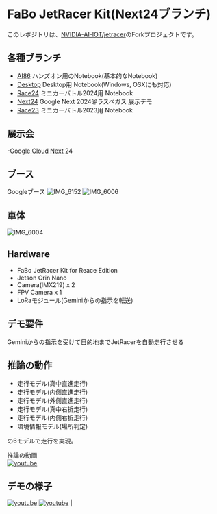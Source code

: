# FaBo JetRacer Kit(Next24ブランチ)

このレポジトリは、[NVIDIA-AI-IOT/jetracer](http://github.com/NVIDIA-AI-IOT/jetracer)のForkプロジェクトです。

## 各種ブランチ

- [AI86](https://github.com/FaBoPlatform/jetracer/tree/AI86) ハンズオン用のNotebook(基本的なNotebook)
- [Desktop](https://github.com/FaBoPlatform/jetracer/tree/Desktop) Desktop用 Notebook(Windows, OSXにも対応)
- [Race24](https://github.com/FaBoPlatform/jetracer/tree/Race24) ミニカーバトル2024用 Notebook
- [Next24](https://github.com/FaBoPlatform/jetracer/tree/Next24) Google Next 2024@ラスベガス 展示デモ
- [Race23](https://github.com/FaBoPlatform/jetracer/tree/Race23) ミニカーバトル2023用 Notebook
  
## 展示会

-[Google Cloud Next 24](https://cloud.withgoogle.com/next)

## ブース

Googleブース
![IMG_6152](https://github.com/user-attachments/assets/40cd100f-12e3-464a-8a39-ca4eeaa06c97)
![IMG_6006](https://github.com/user-attachments/assets/5c216a4b-e672-441c-85c4-42ee5201de15)

## 車体

![IMG_6004](https://github.com/user-attachments/assets/dc3ca9be-c1d5-4d1a-8322-608cdbc266c3)

## Hardware

- FaBo JetRacer Kit for Reace Edition
- Jetson Orin Nano
- Camera(IMX219) x 2
- FPV Camera x 1
- LoRaモジュール(Geminiからの指示を転送)

## デモ要件

Geminiからの指示を受けて目的地までJetRacerを自動走行させる

## 推論の動作

- 走行モデル(真中直進走行)
- 走行モデル(内側直進走行)
- 走行モデル(外側直進走行)
- 走行モデル(真中右折走行)
- 走行モデル(内側右折走行)
- 環境情報モデル(場所判定)

の6モデルで走行を実現。

推論の動画<br>
[![youtube](https://img.youtube.com/vi/pLzW4NR5-y8/default.jpg)](https://www.youtube.com/watch?v=pLzW4NR5-y8)

## デモの様子

[![youtube](https://img.youtube.com/vi/cO0iVCv9cfI/default.jpg)](https://www.youtube.com/watch?v=cO0iVCv9cfI)   [![youtube](https://img.youtube.com/vi/RqErJ61W3Jw/default.jpg)](https://www.youtube.com/watch?v=RqErJ61W3Jw) |


